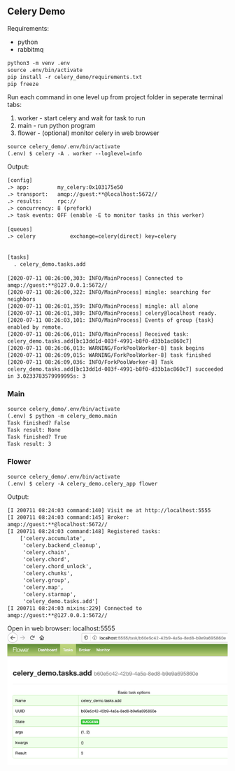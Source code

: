 ## Celery Demo
Requirements:
* python
* rabbitmq
```
python3 -m venv .env
source .env/bin/activate
pip install -r celery_demo/requirements.txt
pip freeze
```
Run each command in one level up from project folder
in seperate terminal tabs:
1. worker - start celery and wait for task to run 
1. main - run python program
1. flower - (optional) monitor celery in web browser

```
source celery_demo/.env/bin/activate
(.env) $ celery -A . worker --loglevel=info
```
Output:
```
[config]
.> app:         my_celery:0x103175e50
.> transport:   amqp://guest:**@localhost:5672//
.> results:     rpc://
.> concurrency: 8 (prefork)
.> task events: OFF (enable -E to monitor tasks in this worker)

[queues]
.> celery           exchange=celery(direct) key=celery


[tasks]
  . celery_demo.tasks.add

[2020-07-11 08:26:00,303: INFO/MainProcess] Connected to amqp://guest:**@127.0.0.1:5672//
[2020-07-11 08:26:00,322: INFO/MainProcess] mingle: searching for neighbors
[2020-07-11 08:26:01,359: INFO/MainProcess] mingle: all alone
[2020-07-11 08:26:01,389: INFO/MainProcess] celery@localhost ready.
[2020-07-11 08:26:03,101: INFO/MainProcess] Events of group {task} enabled by remote.
[2020-07-11 08:26:06,011: INFO/MainProcess] Received task: celery_demo.tasks.add[bc13dd1d-083f-4991-b8f0-d33b1ac860c7]
[2020-07-11 08:26:06,013: WARNING/ForkPoolWorker-8] task begins
[2020-07-11 08:26:09,015: WARNING/ForkPoolWorker-8] task finished
[2020-07-11 08:26:09,036: INFO/ForkPoolWorker-8] Task celery_demo.tasks.add[bc13dd1d-083f-4991-b8f0-d33b1ac860c7] succeeded in 3.0233783579999995s: 3
```
### Main
```
source celery_demo/.env/bin/activate
(.env) $ python -m celery_demo.main
Task finished? False
Task result: None
Task finished? True
Task result: 3
```
### Flower
```
source celery_demo/.env/bin/activate
(.env) $ celery -A celery_demo.celery_app flower
```
Output:
```
[I 200711 08:24:03 command:140] Visit me at http://localhost:5555
[I 200711 08:24:03 command:145] Broker: amqp://guest:**@localhost:5672//
[I 200711 08:24:03 command:148] Registered tasks:
    ['celery.accumulate',
     'celery.backend_cleanup',
     'celery.chain',
     'celery.chord',
     'celery.chord_unlock',
     'celery.chunks',
     'celery.group',
     'celery.map',
     'celery.starmap',
     'celery_demo.tasks.add']
[I 200711 08:24:03 mixins:229] Connected to amqp://guest:**@127.0.0.1:5672//
```
Open in web browser: localhost:5555
![flower](flower.png)
